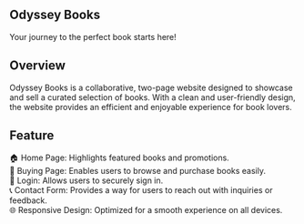 ## Odyssey Books
Your journey to the perfect book starts here!

## Overview
Odyssey Books is a collaborative, two-page website designed to showcase and sell a curated selection of books. 
With a clean and user-friendly design, the website provides an efficient and enjoyable experience for book lovers.

## Feature
🏠 Home Page: Highlights featured books and promotions.
<br>
🛒 Buying Page: Enables users to browse and purchase books easily.
<br>
🔑 Login: Allows users to securely sign in.
<br>
📞 Contact Form: Provides a way for users to reach out with inquiries or feedback.
<br>
🌐 Responsive Design: Optimized for a smooth experience on all devices.
